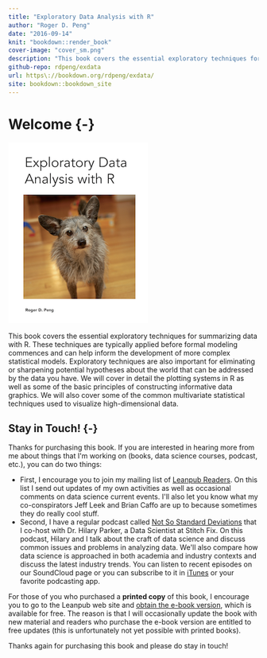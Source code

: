 ```yaml
---
title: "Exploratory Data Analysis with R"
author: "Roger D. Peng"
date: "2016-09-14"
knit: "bookdown::render_book"
cover-image: "cover_sm.png"
description: "This book covers the essential exploratory techniques for summarizing data with R. These techniques are typically applied before formal modeling commences and can help inform the development of more complex statistical models. Exploratory techniques are also important for eliminating or sharpening potential hypotheses about the world that can be addressed by the data you have. We will cover in detail the plotting systems in R as well as some of the basic principles of constructing informative data graphics. We will also cover some of the common multivariate statistical techniques used to visualize high-dimensional data."
github-repo: rdpeng/exdata
url: https\://bookdown.org/rdpeng/exdata/
site: bookdown::bookdown_site
---
```


# Welcome {-}

![](cover_sm.png)

This book covers the essential exploratory techniques for summarizing data with R. These techniques are typically applied before formal modeling commences and can help inform the development of more complex statistical models. Exploratory techniques are also important for eliminating or sharpening potential hypotheses about the world that can be addressed by the data you have. We will cover in detail the plotting systems in R as well as some of the basic principles of constructing informative data graphics. We will also cover some of the common multivariate statistical techniques used to visualize high-dimensional data.


## Stay in Touch! {-}

Thanks for purchasing this book. If you are interested in
hearing more from me about things that I'm working on (books, data
science courses, podcast, etc.), you can do two things:

* First, I encourage you to join my mailing list of [Leanpub Readers](http://eepurl.com/bAJ3zj). On this list I send out updates of my own activities as well as occasional comments on data science current events. I'll also let you know what my co-conspirators Jeff Leek and Brian Caffo are up to because sometimes they do really cool stuff.
* Second, I have a regular podcast called [Not So Standard Deviations](https://soundcloud.com/nssd-podcast) that I co-host with Dr. Hilary Parker, a Data Scientist at Stitch Fix. On this podcast, Hilary and I talk about the craft of data science and discuss common issues and problems in analyzing data. We'll also compare how data science is approached in both academia and industry contexts and discuss the latest industry trends.  You can listen to recent episodes on our SoundCloud page or you can subscribe to it in [iTunes](https://itunes.apple.com/us/podcast/not-so-standard-deviations/id1040614570) or your favorite podcasting app.

For those of you who purchased a **printed copy** of this book, I encourage you to go to the Leanpub web site and [obtain the e-book version](https://leanpub.com/exdata), which is available for free. The reason is that I will occasionally update the book with new material and readers who purchase the e-book version are entitled to free updates (this is unfortunately not yet possible with printed books).

Thanks again for purchasing this book and please do stay in touch!
